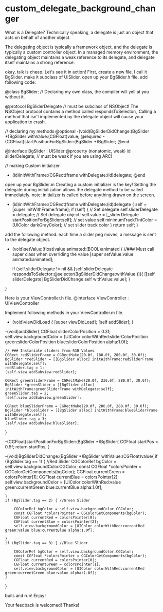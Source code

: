 custom_delegate_background_changer
==================================

What is a Delegate?
Technically speaking, a delegate is just an object that acts on behalf of another object. 

The delegating object is typically a framework object, and the delegate is typically a custom controller object. In a managed memory environment, the delegating object maintains a weak reference to its delegate, and delegate itself maintains a strong reference.

okay, talk is cheap. Let's see it in action!
First, create a new file, I call it BgSlider. make it subclass of UISlider.
open up your BgSlider.h file.
add following code:

@class BgSlider; 
// Declaring my own class, the compiler will yell at you without it. 

@protocol BgSliderDelegate <NSObject> // must be subclass of NSObject! The NSObject protocol contains a method called respondsToSelector:, Calling a method that isn't implemented by the delegate object will cause your application to crash.

// declaring my methods
@optional
-(void)BgSliderDidChange:(BgSlider *)BgSlider withValue:(CGFloat)value;
@required
-(CGFloat)startPositionForBgSlider:(BgSlider *)BgSlider;
@end

@interface BgSlider : UISlider
@property (nonatomic, weak) id <BgSliderDelegate> sliderDelegate; // must be weak if you are using ARC!

// making Custom initializer. 
- (id)initWithFrame:(CGRect)frame withDelegate:(id<BgSliderDelegate>)delegate;
@end

open up your BgSlider.m 
Creating a custom initializer is the key! Setting the delegate during initialization allows the delegate method to be called immediately.
note: initializer is called before anything drawn on the screen.

- (id)initWithFrame:(CGRect)frame withDelegate:(id<BgSliderDelegate>)delegate
{
    self = [super initWithFrame:frame];
    if (self) {
        // Set delegate
        self.sliderDelegate = delegate; // Set delegate object!
        self.value = [_sliderDelegate startPositionForBgSlider:self]; // set value
        self.minimumTrackTintColor = [UIColor darkGrayColor]; // set  slider track color
    }
    return self;
}

add the following method.
each time a slider peg moves, a message is sent to the delegate object.

- (void)setValue:(float)value animated:(BOOL)animated
{
    //### Must call super class when overriding the value
    [super setValue:value animated:animated];
    
    if (self.sliderDelegate != nil && [self.sliderDelegate respondsToSelector:@selector(BgSliderDidChange:withValue:)]){
		[[self sliderDelegate] BgSliderDidChange:self withValue:value];
	}
    
}

Here is your ViewController.h file.
@interface ViewController : UIViewController <BgSliderDelegate>

Implement following methods in your ViewController.m file.

- (void)viewDidLoad
{
    [super viewDidLoad];
	[self addSlider];
}

-(void)addSlider{
    CGFloat sliderColorPosition = 0.3f;
    self.view.backgroundColor = [UIColor colorWithRed:sliderColorPosition green:sliderColorPosition blue:sliderColorPosition alpha:1.0f];
    
    // ### Instaniate sliders from RGB Values
    CGRect redSliderFrame = CGRectMake(20.0f, 180.0f, 280.0f, 30.0f);
    BgSlider *redSlider = [[BgSlider alloc] initWithFrame:redSliderFrame withDelegate:self];
    redSlider.tag = 1;
    [self.view addSubview:redSlider];
    
    CGRect greenSliderFrame = CGRectMake(20.0f, 230.0f, 280.0f, 30.0f);
    BgSlider *greenSlider = [[BgSlider alloc] initWithFrame:greenSliderFrame withDelegate:self];
    greenSlider.tag = 2;
    [self.view addSubview:greenSlider];
    
    CGRect blueSliderFrame = CGRectMake(20.0f, 280.0f, 280.0f, 30.0f);
    BgSlider *blueSlider = [[BgSlider alloc] initWithFrame:blueSliderFrame withDelegate:self];
    blueSlider.tag = 3;
    [self.view addSubview:blueSlider];
}

-(CGFloat)startPositionForBgSlider:(BgSlider *)BgSlider{
    CGFloat startPos = 0.5f;
    return startPos;
}

-(void)BgSliderDidChange:(BgSlider *)BgSlider withValue:(CGFloat)value{
    if (BgSlider.tag == 1) { //Red Slider
        CGColorRef bgColor = self.view.backgroundColor.CGColor;
        const CGFloat *colorsPointer = CGColorGetComponents(bgColor);
        CGFloat currentGreen = colorsPointer[1];
        CGFloat currentBlue = colorsPointer[2];
        self.view.backgroundColor = [UIColor colorWithRed:value green:currentGreen blue:currentBlue alpha:1.0f];

    }
    if (BgSlider.tag == 2) { //Green Slider
        
        CGColorRef bgColor = self.view.backgroundColor.CGColor;
        const CGFloat *colorsPointer = CGColorGetComponents(bgColor);
        CGFloat currentRed = colorsPointer[0];
        CGFloat currentBlue = colorsPointer[2];
        self.view.backgroundColor = [UIColor colorWithRed:currentRed green:value blue:currentBlue alpha:1.0f];
        
    }
    if (BgSlider.tag == 3) { //Blue Slider
        
        CGColorRef bgColor = self.view.backgroundColor.CGColor;
        const CGFloat *colorsPointer = CGColorGetComponents(bgColor);
        CGFloat currentRed = colorsPointer[0];
        CGFloat currentGreen = colorsPointer[1];
        self.view.backgroundColor = [UIColor colorWithRed:currentRed green:currentGreen blue:value alpha:1.0f];
    }

}

buils and run!
Enjoy!

Your feedback is welcomed!
Thanks!



